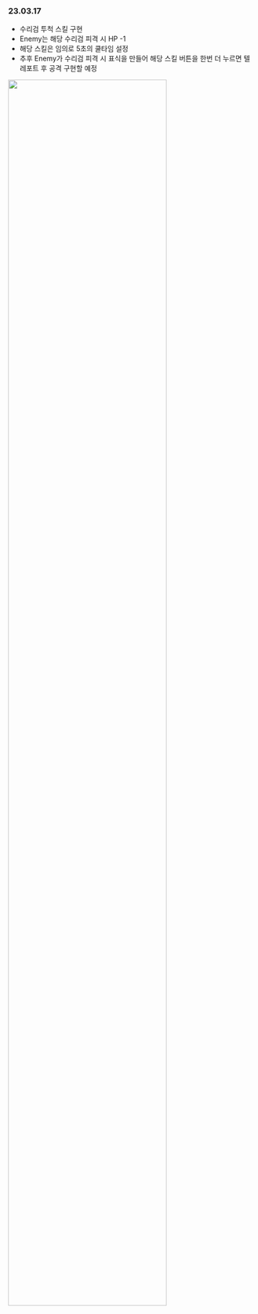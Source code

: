 ### 23.03.17
* 수리검 투척 스킬 구현
* Enemy는 해당 수리검 피격 시 HP -1
* 해당 스킬은 임의로 5초의 쿨타임 설정
* 추후 Enemy가 수리검 피격 시 표식을 만들어 해당 스킬 버튼을 한번 더 누르면 텔레포트 후 공격 구현할 예정 <br/>


<img width ="80%" src="https://user-images.githubusercontent.com/86179438/225917025-c86f1071-0a16-426c-a7fd-b3d558aee5b4.mp4"/>


